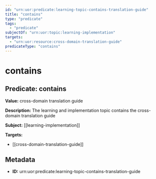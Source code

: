 ```yaml
---
id: "urn:uor:predicate:learning-topic-contains-translation-guide"
title: "contains"
type: "predicate"
tags:
  - "predicate"
subjectOf: "urn:uor:topic:learning-implementation"
targets:
  - "urn:uor:resource:cross-domain-translation-guide"
predicateType: "contains"
---
```


# contains

## Predicate: contains

**Value:** cross-domain translation guide

**Description:** The learning and implementation topic contains the cross-domain translation guide

**Subject:** [[learning-implementation]]

**Targets:**

- [[cross-domain-translation-guide]]

## Metadata

- **ID:** urn:uor:predicate:learning-topic-contains-translation-guide
